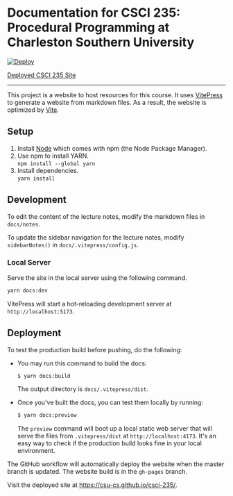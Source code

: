 # Documentation for CSCI 235: Procedural Programming at Charleston Southern University

[![Deploy](https://github.com/csu-cs/csci-235/workflows/Deploy/badge.svg)](https://github.com/csu-cs/csci-235/actions/)

[Deployed CSCI 235 Site](https://csu-cs.github.io/csci-235/)

---

This project is a website to host resources for this course. It uses [VitePress](https://vitepress.vuejs.org) to generate a website from markdown files. As a result, the website is optimized by [Vite](https://vitejs.dev/).

## Setup

1.  Install [Node](https://nodejs.org/en/) which comes with npm (the Node Package Manager).
2.  Use npm to install YARN.  
    `npm install --global yarn`
3.  Install dependencies.  
    `yarn install`

## Development

To edit the content of the lecture notes, modify the markdown files in `docs/notes`.

To update the sidebar navigation for the lecture notes, modify `sidebarNotes()` in `docs/.vitepress/config.js`.

### Local Server
Serve the site in the local server using the following command.

```sh
yarn docs:dev
```

VitePress will start a hot-reloading development server at `http://localhost:5173`.


## Deployment

To test the production build before pushing, do the following:

- You may run this command to build the docs:

  ```sh
  $ yarn docs:build
  ```

  The output directory is `docs/.vitepress/dist`.

- Once you've built the docs, you can test them locally by running:

  ```sh
  $ yarn docs:preview
  ```

  The `preview` command will boot up a local static web server that will serve the files from `.vitepress/dist` at `http://localhost:4173`. It's an easy way to check if the production build looks fine in your local environment.

The GitHub workflow will automatically deploy the website when the master branch is updated. The website build is in the `gh-pages` branch.

Visit the deployed site at https://csu-cs.github.io/csci-235/.
